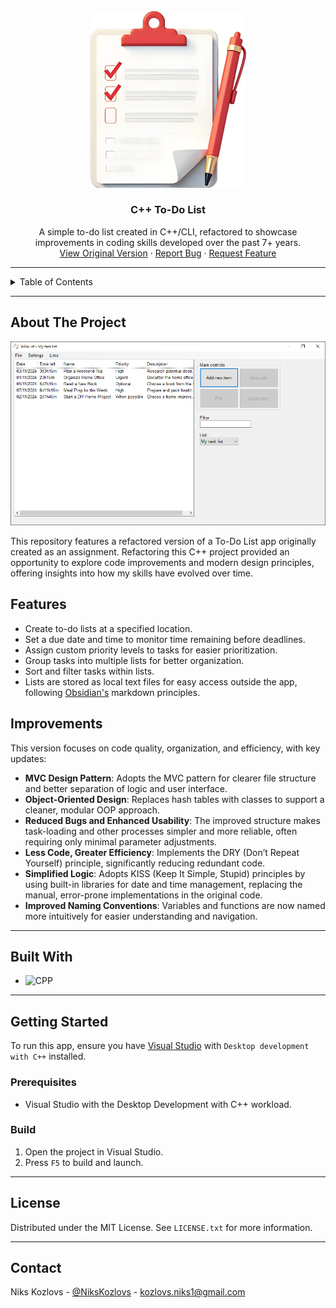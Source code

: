 <!-- PROJECT LOGO -->
<br />
<div align="center">
  <a href="https://github.com/Niks-Kozlovs/ToDoList">
    <img src="Resources/Logo.png" alt="Logo" width="250">
  </a>

  <h3 align="center">C++ To-Do List</h3>

  <p align="center">
    A simple to-do list created in C++/CLI, refactored to showcase improvements in coding skills developed over the past 7+ years.
    <br />
    <a href="https://github.com/Niks-Kozlovs/ToDoList/tree/master">View Original Version</a> ·
    <a href="https://github.com/Niks-Kozlovs/ToDoList/issues/new">Report Bug</a> ·
    <a href="https://github.com/Niks-Kozlovs/ToDoList/issues/new?labels=enhancement">Request Feature</a>
  </p>
</div>

---

<!-- TABLE OF CONTENTS -->
<details>
  <summary>Table of Contents</summary>
  <ol>
    <li><a href="#about-the-project">About The Project</a></li>
    <li><a href="#features">Features</a></li>
    <li><a href="#improvements">Improvements</a></li>
    <li><a href="#built-with">Built With</a></li>
    <li><a href="#getting-started">Getting Started</a>
      <ul>
        <li><a href="#prerequisites">Prerequisites</a></li>
        <li><a href="#build">Build</a></li>
      </ul>
    </li>
    <li><a href="#license">License</a></li>
    <li><a href="#contact">Contact</a></li>
    <li><a href="#acknowledgments">Acknowledgments</a></li>
  </ol>
</details>

---

## About The Project

![Product Screenshot][product-screenshot]

This repository features a refactored version of a To-Do List app originally created as an assignment. Refactoring this C++ project provided an opportunity to explore code improvements and modern design principles, offering insights into how my skills have evolved over time.

## Features

- Create to-do lists at a specified location.
- Set a due date and time to monitor time remaining before deadlines.
- Assign custom priority levels to tasks for easier prioritization.
- Group tasks into multiple lists for better organization.
- Sort and filter tasks within lists.
- Lists are stored as local text files for easy access outside the app, following [Obsidian's](https://obsidian.md/about) markdown principles.

## Improvements

This version focuses on code quality, organization, and efficiency, with key updates:

- **MVC Design Pattern**: Adopts the MVC pattern for clearer file structure and better separation of logic and user interface.
- **Object-Oriented Design**: Replaces hash tables with classes to support a cleaner, modular OOP approach.
- **Reduced Bugs and Enhanced Usability**: The improved structure makes task-loading and other processes simpler and more reliable, often requiring only minimal parameter adjustments.
- **Less Code, Greater Efficiency**: Implements the DRY (Don’t Repeat Yourself) principle, significantly reducing redundant code.
- **Simplified Logic**: Adopts KISS (Keep It Simple, Stupid) principles by using built-in libraries for date and time management, replacing the manual, error-prone implementations in the original code.
- **Improved Naming Conventions**: Variables and functions are now named more intuitively for easier understanding and navigation.

---

## Built With

- ![CPP][CPP]

---

## Getting Started

To run this app, ensure you have [Visual Studio](https://visualstudio.microsoft.com/) with `Desktop development with C++` installed.

### Prerequisites

- Visual Studio with the Desktop Development with C++ workload.

### Build

1. Open the project in Visual Studio.
2. Press `F5` to build and launch.

---

## License

Distributed under the MIT License. See `LICENSE.txt` for more information.

---

## Contact

Niks Kozlovs - [@NiksKozlovs](https://x.com/NiksKozlovs) - kozlovs.niks1@gmail.com

[product-screenshot]: Resources/ProjectImage.png
[CPP]: https://img.shields.io/badge/-C++-blue?logo=cplusplus&style=for-the-badge
